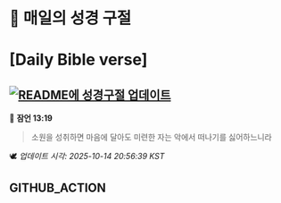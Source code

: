 # 🙏 매일의 성경 구절
# [Daily Bible verse]
## [![README에 성경구절 업데이트](https://github.com/DONGSUKA/first_test/actions/workflows/update-readme-bible.yml/badge.svg)](https://github.com/DONGSUKA/first_test/actions/workflows/update-readme-bible.yml)
<!-- START_BIBLE_VERSE -->
📖 **잠언 13:19**
> 소원을 성취하면 마음에 달아도 미련한 자는 악에서 떠나기를 싫어하느니라

🕊️ _업데이트 시각: 2025-10-14 20:56:39 KST_
  <!-- END_BIBLE_VERSE -->
## GITHUB_ACTION
